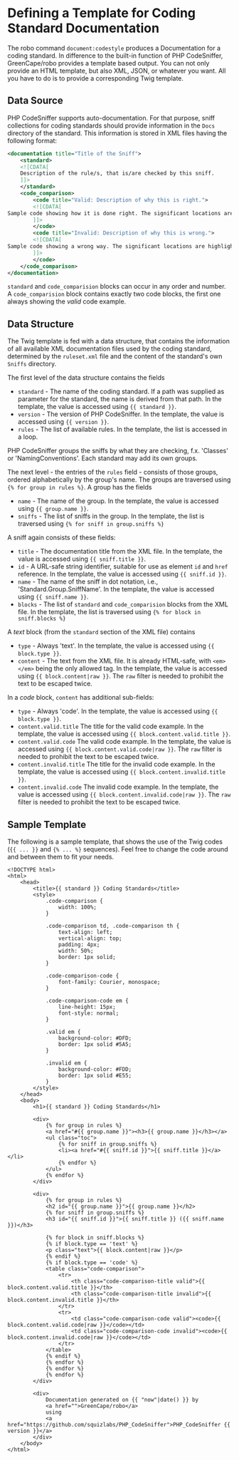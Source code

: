 # Defining a Template for Coding Standard Documentation

The robo command `document:codestyle` produces a Documentation for a coding standard.
In difference to the built-in function of PHP CodeSniffer, GreenCape/robo provides a template based output.
You can not only provide an HTML template, but also XML, JSON, or whatever you want.
All you have to do is to provide a corresponding Twig template.

## Data Source

PHP CodeSniffer supports auto-documentation. For that purpose, sniff collections for coding standards should
provide information in the `Docs` directory of the standard. This information is stored in XML files having the following format:

```xml
<documentation title="Title of the Sniff">
    <standard>
    <![CDATA[
    Description of the rule/s, that is/are checked by this sniff.
    ]]>
    </standard>
    <code_comparison>
        <code title="Valid: Description of why this is right.">
        <![CDATA[
Sample code showing how it is done right. The significant locations are highlighted using <em></em>.
        ]]>
        </code>
        <code title="Invalid: Description of why this is wrong.">
        <![CDATA[
Sample code showing a wrong way. The significant locations are highlighted using <em></em>.
        ]]>
        </code>
    </code_comparison>
</documentation>
```

`standard` and `code_comparision` blocks can occur in any order and number.
A `code_comparision` block contains exactly two code blocks, the first one always showing the *valid* code example. 

## Data Structure

The Twig template is fed with a data structure, that contains the information of all available XML documentation files
used by the coding standard, determined by the `ruleset.xml` file and the content of the standard's own `Sniffs`
directory.

The first level of the data structure contains the fields

  - `standard` - The name of the coding standard. If a path was supplied as parameter for the standard, the name is
    derived from that path. In the template, the value is accessed using `{{ standard }}`.
  - `version` - The version of PHP CodeSniffer. In the template, the value is accessed using `{{ version }}`.
  - `rules` - The list of available rules. In the template, the list is accessed in a loop.
  
PHP CodeSniffer groups the sniffs by what they are checking, f.x. 'Classes' or 'NamingConventions'.
Each standard may add its own groups.

The next level - the entries of the `rules` field - consists of those groups, ordered alphabetically by the group's name.
The groups are traversed using `{% for group in rules %}`.
A group has the fields

  - `name` - The name of the group. In the template, the value is accessed using `{{ group.name }}`.
  - `sniffs` - The list of sniffs in the group. In the template, the list is traversed using `{% for sniff in group.sniffs %}`
  
A sniff again consists of these fields:

  - `title` - The documentation title from the XML file. In the template, the value is accessed using `{{ sniff.title }}`.
  - `id` - A URL-safe string identifier, suitable for use as element `id` and `href` reference. In the template, the value is accessed using `{{ sniff.id }}`.
  - `name` - The name of the sniff in dot notation, i.e., 'Standard.Group.SniffName'. In the template, the value is accessed using `{{ sniff.name }}`.
  - `blocks` - The list of `standard` and `code_comparision` blocks from the XML file. In the template, the list is traversed using `{% for block in sniff.blocks %}`
  
A *text* block (from the `standard` section of the XML file) contains

  - `type` - Always 'text'. In the template, the value is accessed using `{{ block.type }}`.
  - `content` - The text from the XML file. It is already HTML-safe, with `<em></em>` being the only allowed tag. In the template, the value is accessed using `{{ block.content|raw }}`.
    The `raw` filter is needed to prohibit the text to be escaped twice.
    
In a *code* block, `content` has additional sub-fields:

  - `type` - Always 'code'. In the template, the value is accessed using `{{ block.type }}`.
  - `content.valid.title` The title for the valid code example. In the template, the value is accessed using `{{ block.content.valid.title }}`.
  - `content.valid.code` The valid code example. In the template, the value is accessed using `{{ block.content.valid.code|raw }}`.
    The `raw` filter is needed to prohibit the text to be escaped twice.
  - `content.invalid.title` The title for the invalid code example. In the template, the value is accessed using `{{ block.content.invalid.title }}`.
  - `content.invalid.code` The invalid code example. In the template, the value is accessed using `{{ block.content.invalid.code|raw }}`.
    The `raw` filter is needed to prohibit the text to be escaped twice.

## Sample Template

The following is a sample template, that shows the use of the Twig codes (`{{ ... }}` and `{% ... %}` sequences).
Feel free to change the code around and between them to fit your needs.

```twig
<!DOCTYPE html>
<html>
    <head>
        <title>{{ standard }} Coding Standards</title>
        <style>
            .code-comparison {
                width: 100%;
            }

            .code-comparison td, .code-comparison th {
                text-align: left;
                vertical-align: top;
                padding: 4px;
                width: 50%;
                border: 1px solid;
            }

            .code-comparison-code {
                font-family: Courier, monospace;
            }

            .code-comparison-code em {
                line-height: 15px;
                font-style: normal;
            }

            .valid em {
                background-color: #DFD;
                border: 1px solid #5A5;
            }

            .invalid em {
                background-color: #FDD;
                border: 1px solid #E55;
            }
        </style>
    </head>
    <body>
        <h1>{{ standard }} Coding Standards</h1>

        <div>
            {% for group in rules %}
            <a href="#{{ group.name }}"><h3>{{ group.name }}</h3></a>
            <ul class="toc">
                {% for sniff in group.sniffs %}
                <li><a href="#{{ sniff.id }}">{{ sniff.title }}</a></li>
                {% endfor %}
            </ul>
            {% endfor %}
        </div>

        <div>
            {% for group in rules %}
            <h2 id="{{ group.name }}">{{ group.name }}</h2>
            {% for sniff in group.sniffs %}
            <h3 id="{{ sniff.id }}">{{ sniff.title }} ({{ sniff.name }})</h3>

            {% for block in sniff.blocks %}
            {% if block.type == 'text' %}
            <p class="text">{{ block.content|raw }}</p>
            {% endif %}
            {% if block.type == 'code' %}
            <table class="code-comparison">
                <tr>
                    <th class="code-comparison-title valid">{{ block.content.valid.title }}</th>
                    <th class="code-comparison-title invalid">{{ block.content.invalid.title }}</th>
                </tr>
                <tr>
                    <td class="code-comparison-code valid"><code>{{ block.content.valid.code|raw }}</code></td>
                    <td class="code-comparison-code invalid"><code>{{ block.content.invalid.code|raw }}</code></td>
                </tr>
            </table>
            {% endif %}
            {% endfor %}
            {% endfor %}
            {% endfor %}
        </div>

        <div>
            Documentation generated on {{ "now"|date() }} by
            <a href="">GreenCape/robo</a>
            using
            <a href="https://github.com/squizlabs/PHP_CodeSniffer">PHP_CodeSniffer {{ version }}</a>
        </div>
    </body>
</html>
```
